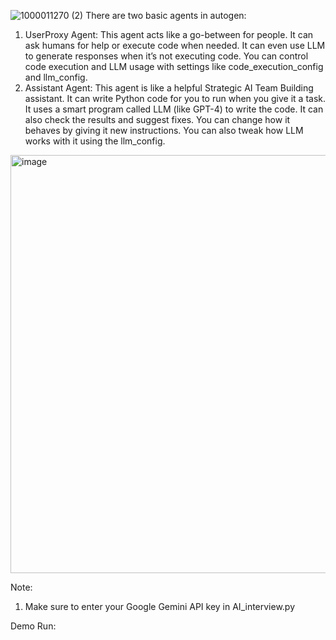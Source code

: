 ![1000011270 (2)](https://github.com/user-attachments/assets/4be9af11-11b3-42e0-9a10-bd0368f99815)
There are two basic agents in autogen:
1. UserProxy Agent: This agent acts like a go-between for people. It can ask humans for help or execute code when needed. It can even use LLM to generate responses when it’s not executing code. You can control code execution and LLM usage with settings like code_execution_config and llm_config.
2. Assistant Agent: This agent is like a helpful Strategic AI Team Building assistant. It can write Python code for you to run when you give it a task. It uses a smart program called LLM (like GPT-4) to write the code. It can also check the results and suggest fixes. You can change how it behaves by giving it new instructions. You can also tweak how LLM works with it using the llm_config.
<img width="940" height="669" alt="image" src="https://github.com/user-attachments/assets/f5945dce-220f-44ee-a5d2-c7a936a2049e" />

Note: 
1) Make sure to enter your Google Gemini API key in AI_interview.py
   
Demo Run:
